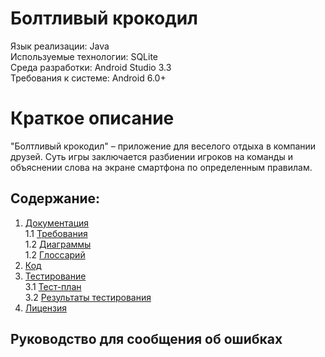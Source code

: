 # Болтливый крокодил
Язык реализации: Java<br>
Используемые технологии: SQLite<br>
Среда разработки: Android Studio 3.3<br>
Требования к системе: Android 6.0+<br>

# Краткое описание
"Болтливый крокодил" – приложение для веселого отдыха в компании друзей. Суть игры заключается разбиении игроков на команды и объяснении слова на экране смартфона по определенным правилам. 

## Содержание:</h4>
1. [Документация]()<br>
1.1 [Требования]()<br>
1.2 [Диаграммы]()<br>
1.2 [Глоссарий]()<br>
2. [Код]()<br>
3. [Тестирование]()<br>
3.1 [Тест-план]()<br>
3.2 [Результаты тестирования]()<br>
4. [Лицензия]()<br>

## Руководство для сообщения об ошибках




